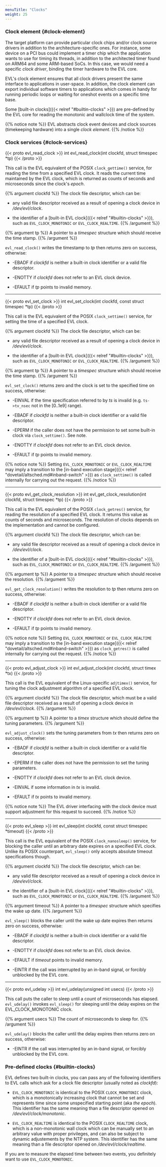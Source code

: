 ```yaml
---
menuTitle: "Clocks"
weight: 25
---
```


### Clock element {#clock-element}

The target platform can provide particular clock chips and/or clock
source drivers in addition to the architecture-specific ones. For
instance, some device on a PCI bus could implement a timer chip which
the application wants to use for timing its threads, in addition to
the architected timer found on ARM64 and some ARM-based SoCs. In this
case, we would need a specific _clock driver_, binding the timer
hardware to the EVL core.

EVL's clock element ensures that all clock drivers present the same
interface to applications in user-space. In addition, the clock
element can export individual software timers to applications which
comes in handy for running periodic loops or waiting for oneshot
events on a specific time base.

Some [built-in clocks]({{< relref "#builtin-clocks" >}}) are
pre-defined by the EVL core for reading the monotonic and wallclock
time of the system.
  
{{% notice note %}}
EVL abstracts clock event devices and clock sources
(timekeeping hardware) into a single _clock element_.
{{% /notice %}}

### Clock services {#clock-services}

{{< proto evl_read_clock >}}
int evl_read_clock(int clockfd, struct timespec *tp)
{{< /proto >}}

This call is the EVL equivalent of the POSIX `clock_gettime()`
service, for reading the time from a specified EVL clock.  It reads
the current time maintained by the EVL clock, which is returned as
counts of seconds and microseconds since the clock's _epoch_.

{{% argument clockfd %}}
The clock file descriptor, which can be:

- any valid file descriptor received as a result of opening a clock
  device in _/dev/evl/clock_.

- the identifier of a [built-in EVL clock]({{< relref
  "#builtin-clocks" >}}), such as `EVL_CLOCK_MONOTONIC` or
  `EVL_CLOCK_REALTIME`.
{{% /argument %}}

{{% argument tp %}}
A pointer to a _timespec_ structure which should receive the time
stamp.
{{% /argument %}}

`evl_read_clock()` writes the timestamp to _tp_ then returns zero on
success, otherwise:

- -EBADF if _clockfd_ is neither a built-in clock identifier or a valid
   file descriptor.

- -ENOTTY if _clockfd_ does not refer to an EVL clock device.

- -EFAULT if _tp_ points to invalid memory.

---

{{< proto evl_set_clock >}}
int evl_set_clock(int clockfd, const struct timespec *tp)
{{< /proto >}}

This call is the EVL equivalent of the POSIX `clock_settime()`
service, for setting the time of a specified EVL clock.

{{% argument clockfd %}}
The clock file descriptor, which can be:

- any valid file descriptor received as a result of opening a clock
  device in _/dev/evl/clock_.

- the identifier of a [built-in EVL clock]({{< relref
  "#builtin-clocks" >}}), such as `EVL_CLOCK_MONOTONIC` or
  `EVL_CLOCK_REALTIME`.
{{% /argument %}}

{{% argument tp %}}
A pointer to a _timespec_ structure which should receive the time
stamp.
{{% /argument %}}

`evl_set_clock()` returns zero and the clock is set to the specified
time on success, otherwise:

- -EINVAL if the time specification referred to by _ts_ is invalid
   (e.g. `ts->tv_nsec` not in the [0..1e9] range).

- -EBADF if _clockfd_ is neither a built-in clock identifier or a valid
   file descriptor.

- -EPERM if the caller does not have the permission to set some
   built-in clock via `clock_settime()`. See note.

- -ENOTTY if _clockfd_ does not refer to an EVL clock device.

- -EFAULT if _tp_ points to invalid memory.

{{% notice note %}}
Setting `EVL_CLOCK_MONOTONIC` or `EVL_CLOCK_REALTIME` may imply a
transition to the [in-band execution stage]({{< relref
"dovetail/altsched.md#inband-switch" >}}) as `clock_settime()`
is called internally for carrying out the request.
{{% /notice %}}

---

{{< proto evl_get_clock_resolution >}}
int evl_get_clock_resolution(int clockfd, struct timespec *tp)
{{< /proto >}}

This call is the EVL equivalent of the POSIX `clock_getres()`
service, for reading the resolution of a specified EVL clock.  It
returns this value as counts of seconds and microseconds. The
resolution of clocks depends on the implementation and cannot be
configured.

{{% argument clockfd %}}
The clock file descriptor, which can be:

- any valid file descriptor received as a result of opening a clock
  device in _/dev/evl/clock_.

- the identifier of a [built-in EVL clock]({{< relref
  "#builtin-clocks" >}}), such as `EVL_CLOCK_MONOTONIC` or
  `EVL_CLOCK_REALTIME`.
{{% /argument %}}

{{% argument tp %}}
A pointer to a _timespec_ structure which should receive the resolution.
{{% /argument %}}

`evl_get_clock_resolution()` writes the resolution to _tp_ then
returns zero on success, otherwise:

- -EBADF if _clockfd_ is neither a built-in clock identifier or a valid
   file descriptor.

- -ENOTTY if _clockfd_ does not refer to an EVL clock device.

- -EFAULT if _tp_ points to invalid memory.

{{% notice note %}}
Setting `EVL_CLOCK_MONOTONIC` or `EVL_CLOCK_REALTIME` may imply a
transition to the [in-band execution stage]({{< relref
"dovetail/altsched.md#inband-switch" >}}) as `clock_getres()`
is called internally for carrying out the request.
{{% /notice %}}

---

{{< proto evl_adjust_clock >}}
int evl_adjust_clock(int clockfd, struct timex *tx)
{{< /proto >}}

This call is the EVL equivalent of the Linux-specific `adjtimex()`
service, for tuning the clock adjustment algorithm of a specified EVL
clock.

{{% argument clockfd %}}
The clock file descriptor, which must be a valid file descriptor
received as a result of opening a clock device in _/dev/evl/clock_.
{{% /argument %}}

{{% argument tp %}}
A pointer to a _timex_ structure which should define the tuning
parameters.
{{% /argument %}}

`evl_adjust_clock()` sets the tuning parameters from _tx_ then returns
zero on success, otherwise:

- -EBADF if _clockfd_ is neither a built-in clock identifier or a valid
   file descriptor.

- -EPERM if the caller does not have the permission to set the tuning
   parameters.

- -ENOTTY if _clockfd_ does not refer to an EVL clock device.

- -EINVAL if some information in _tx_ is invalid.

- -EFAULT if _tx_ points to invalid memory.

{{% notice note %}}
The EVL driver interfacing with the clock device must support
adjustment for this request to succeed.
{{% /notice %}}

---

{{< proto evl_sleep >}}
int evl_sleep(int clockfd, const struct timespec *timeout)
{{< /proto >}}

This call is the EVL equivalent of the POSIX `clock_nanosleep()`
service, for blocking the caller until an arbitrary date expires on a
specified EVL clock. Unlike its POSIX counterpart, `evl_sleep()` only
accepts absolute timeout specifications though.

{{% argument clockfd %}}
The clock file descriptor, which can be:

- any valid file descriptor received as a result of opening a clock
  device in _/dev/evl/clock_.

- the identifier of a [built-in EVL clock]({{< relref
  "#builtin-clocks" >}}), such as `EVL_CLOCK_MONOTONIC` or
  `EVL_CLOCK_REALTIME`.
{{% /argument %}}

{{% argument timeout %}}
A pointer to a _timespec_ structure which specifies the wake up date.
{{% /argument %}}

`evl_sleep()` blocks the caller until the wake up date expires then
returns zero on success, otherwise:

- -EBADF if _clockfd_ is neither a built-in clock identifier or a valid
   file descriptor.

- -ENOTTY if _clockfd_ does not refer to an EVL clock device.

- -EFAULT if _timeout_ points to invalid memory.

- -EINTR if the call was interrupted by an in-band signal, or forcibly
   unblocked by the EVL core.

---

{{< proto evl_udelay >}}
int evl_udelay(unsigned int usecs)
{{< /proto >}}

This call puts the caller to sleep until a count of microseconds has
elapsed. `evl_udelay()` invokes `evl_sleep()` for sleeping until the
delay expires on the EVL_CLOCK_MONOTONIC clock.

{{% argument usecs %}}
The count of microseconds to sleep for.
{{% /argument %}}

`evl_udelay()` blocks the caller until the delay expires then returns
zero on success, otherwise:

- -EINTR if the call was interrupted by an in-band signal, or forcibly
   unblocked by the EVL core.

### Pre-defined clocks {#builtin-clocks}

EVL defines two built-in clocks, you can pass any of the following
identifiers to EVL calls which ask for a clock file descriptor
(usually noted as _clockfd_):

- `EVL_CLOCK_MONOTONIC` is identical to the POSIX `CLOCK_MONOTONIC`
  clock, which is a monotonically increasing clock that cannot be set
  and represents time since some unspecified starting point (aka _the
  epoch_). This identifier has the same meaning than a file descriptor
  opened on _/dev/evl/clock/monotonic_.

- `EVL_CLOCK_REALTIME` is identical to the POSIX `CLOCK_REALTIME`
  clock, which is a non-monotonic wall clock which can be manually set
  to an arbitrary value with proper privileges, and can also be
  subject to dynamic adjustements by the NTP system. This identifier
  has the same meaning than a file descriptor opened on
  _/dev/evl/clock/realtime_.

If you are to measure the elapsed time between two events, you
definitely want to use `EVL_CLOCK_MONOTONIC`.
